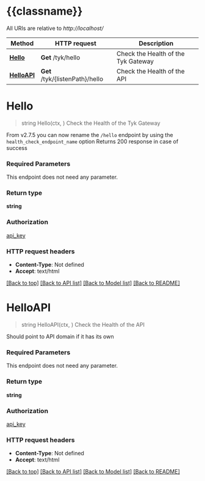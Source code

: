 # {{classname}}

All URIs are relative to *http://localhost/*

Method | HTTP request | Description
------------- | ------------- | -------------
[**Hello**](HealthCheckingApi.md#Hello) | **Get** /tyk/hello | Check the Health of the Tyk Gateway
[**HelloAPI**](HealthCheckingApi.md#HelloAPI) | **Get** /tyk/{listenPath}/hello | Check the Health of the API

# **Hello**
> string Hello(ctx, )
Check the Health of the Tyk Gateway

From v2.7.5 you can now rename the `/hello`  endpoint by using the `health_check_endpoint_name` option  Returns 200 response in case of success 

### Required Parameters
This endpoint does not need any parameter.

### Return type

**string**

### Authorization

[api_key](../README.md#api_key)

### HTTP request headers

 - **Content-Type**: Not defined
 - **Accept**: text/html

[[Back to top]](#) [[Back to API list]](../README.md#documentation-for-api-endpoints) [[Back to Model list]](../README.md#documentation-for-models) [[Back to README]](../README.md)

# **HelloAPI**
> string HelloAPI(ctx, )
Check the Health of the API

Should point to API domain if it has its own

### Required Parameters
This endpoint does not need any parameter.

### Return type

**string**

### Authorization

[api_key](../README.md#api_key)

### HTTP request headers

 - **Content-Type**: Not defined
 - **Accept**: text/html

[[Back to top]](#) [[Back to API list]](../README.md#documentation-for-api-endpoints) [[Back to Model list]](../README.md#documentation-for-models) [[Back to README]](../README.md)

